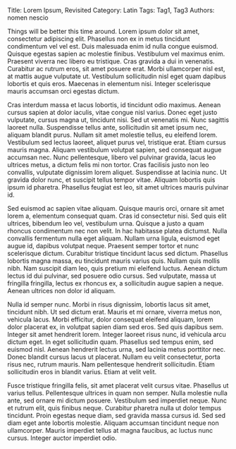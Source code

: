 Title: Lorem Ipsum, Revisited
Category: Latin
Tags: Tag1, Tag3
Authors: nomen nescio

Things will be better this time around. Lorem ipsum dolor sit amet, consectetur adipiscing elit. Phasellus non ex in metus tincidunt condimentum vel vel est. Duis malesuada enim id nulla congue euismod. Quisque egestas sapien ac molestie finibus. Vestibulum vel maximus enim. Praesent viverra nec libero eu tristique. Cras gravida a dui in venenatis. Curabitur ac rutrum eros, sit amet posuere erat. Morbi ullamcorper nisl est, at mattis augue vulputate ut. Vestibulum sollicitudin nisl eget quam dapibus lobortis et quis eros. Maecenas in elementum nisi. Integer scelerisque mauris accumsan orci egestas dictum.

Cras interdum massa et lacus lobortis, id tincidunt odio maximus. Aenean cursus sapien at dolor iaculis, vitae congue nisl varius. Donec eget justo vulputate, cursus magna ut, tincidunt nisi. Sed ut venenatis mi. Nunc sagittis laoreet nulla. Suspendisse tellus ante, sollicitudin sit amet ipsum nec, aliquam blandit purus. Nullam sit amet molestie tellus, eu eleifend lorem. Vestibulum sed lectus laoreet, aliquet purus vel, tristique erat. Etiam cursus mauris magna. Aliquam vestibulum volutpat sapien, sed consequat augue accumsan nec. Nunc pellentesque, libero vel pulvinar gravida, lacus leo ultrices metus, a dictum felis mi non tortor. Cras facilisis justo non leo convallis, vulputate dignissim lorem aliquet. Suspendisse at lacinia nunc. Ut gravida dolor nunc, et suscipit tellus tempor vitae. Aliquam lobortis quis ipsum id pharetra. Phasellus feugiat est leo, sit amet ultrices mauris pulvinar id.

Sed euismod ac sapien vitae aliquam. Quisque mauris orci, ornare sit amet lorem a, elementum consequat quam. Cras id consectetur nisi. Sed quis elit ultrices, bibendum leo vel, vestibulum urna. Quisque a justo a quam rhoncus condimentum nec non velit. In hac habitasse platea dictumst. Nulla convallis fermentum nulla eget aliquam. Nullam urna ligula, euismod eget augue id, dapibus volutpat neque. Praesent semper tortor et nunc scelerisque dictum. Curabitur tristique tincidunt lacus sed dictum. Phasellus lobortis magna massa, eu tincidunt mauris varius quis. Nullam quis mollis nibh. Nam suscipit diam leo, quis pretium mi eleifend luctus. Aenean dictum lectus id dui pulvinar, sed posuere odio cursus. Sed vulputate, massa ut fringilla fringilla, lectus ex rhoncus ex, a sollicitudin augue sapien a neque. Aenean ultrices non dolor id aliquam.

Nulla id semper nunc. Morbi in risus dignissim, lobortis lacus sit amet, tincidunt nibh. Ut sed dictum erat. Mauris et mi ornare, viverra metus non, vehicula lacus. Morbi efficitur, dolor consequat eleifend aliquam, lorem dolor placerat ex, in volutpat sapien diam sed eros. Sed quis dapibus sem. Integer sit amet hendrerit lorem. Integer laoreet risus nunc, id vehicula arcu dictum eget. In eget sollicitudin quam. Phasellus sed tempus enim, sed euismod nisl. Aenean hendrerit lectus urna, sed lacinia metus porttitor nec. Donec blandit cursus lacus ut placerat. Nullam eu velit consectetur, porta risus nec, rutrum mauris. Nam pellentesque hendrerit sollicitudin. Etiam sollicitudin eros in blandit varius. Etiam at velit velit.

Fusce tristique fringilla felis, sit amet placerat velit cursus vitae. Phasellus ut varius tellus. Pellentesque ultrices in quam non semper. Nulla molestie nulla ante, sed ornare mi dictum posuere. Vestibulum sed imperdiet neque. Nunc et rutrum elit, quis finibus neque. Curabitur pharetra nulla ut dolor tempus tincidunt. Proin egestas neque diam, sed gravida massa cursus id. Sed sed diam eget ante lobortis molestie. Aliquam accumsan tincidunt neque non ullamcorper. Mauris imperdiet tellus at magna faucibus, ac luctus nunc cursus. Integer auctor imperdiet odio.
